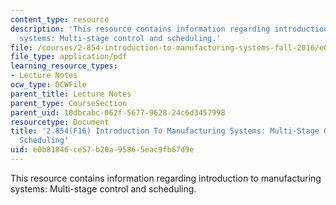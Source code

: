 ```yaml
---
content_type: resource
description: 'This resource contains information regarding introduction to manufacturing
  systems: Multi-stage control and scheduling.'
file: /courses/2-854-introduction-to-manufacturing-systems-fall-2016/e0b81846ce57b20a95865eac9fb67d9e_MIT2_854F16_Control.pdf
file_type: application/pdf
learning_resource_types:
- Lecture Notes
ocw_type: OCWFile
parent_title: Lecture Notes
parent_type: CourseSection
parent_uid: 10dbcabc-062f-5677-9628-24c6d3457998
resourcetype: Document
title: '2.854(F16) Introduction To Manufacturing Systems: Multi-Stage Control and
  Scheduling'
uid: e0b81846-ce57-b20a-9586-5eac9fb67d9e
---
```

This resource contains information regarding introduction to manufacturing systems: Multi-stage control and scheduling.


